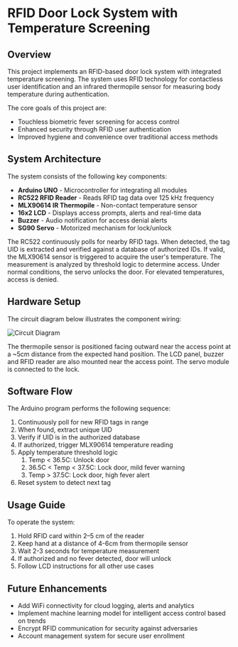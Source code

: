 # RFID Door Lock System with Temperature Screening

## Overview

This project implements an RFID-based door lock system with integrated temperature screening. The system uses RFID technology for contactless user identification and an infrared thermopile sensor for measuring body temperature during authentication. 

The core goals of this project are:

- Touchless biometric fever screening for access control
- Enhanced security through RFID user authentication
- Improved hygiene and convenience over traditional access methods

## System Architecture

The system consists of the following key components:

- **Arduino UNO** - Microcontroller for integrating all modules
- **RC522 RFID Reader** - Reads RFID tag data over 125 kHz frequency
- **MLX90614 IR Thermopile** - Non-contact temperature sensor 
- **16x2 LCD** - Displays access prompts, alerts and real-time data
- **Buzzer** - Audio notification for access denial alerts
- **SG90 Servo** - Motorized mechanism for lock/unlock

The RC522 continuously polls for nearby RFID tags. When detected, the tag UID is extracted and verified against a database of authorized IDs. If valid, the MLX90614 sensor is triggered to acquire the user's temperature. The measurement is analyzed by threshold logic to determine access. Under normal conditions, the servo unlocks the door. For elevated temperatures, access is denied.

## Hardware Setup

The circuit diagram below illustrates the component wiring:

![Circuit Diagram](circuit.png)

The thermopile sensor is positioned facing outward near the access point at a ~5cm distance from the expected hand position. The LCD panel, buzzer and RFID reader are also mounted near the access point. The servo module is connected to the lock.

## Software Flow

The Arduino program performs the following sequence:

1. Continuously poll for new RFID tags in range 
2. When found, extract unique UID 
3. Verify if UID is in the authorized database
4. If authorized, trigger MLX90614 temperature reading
5. Apply temperature threshold logic
   1. Temp < 36.5C: Unlock door
   2. 36.5C < Temp < 37.5C: Lock door, mild fever warning
   3. Temp > 37.5C: Lock door, high fever alert 
6. Reset system to detect next tag

## Usage Guide

To operate the system:

1. Hold RFID card within 2–5 cm of the reader
2. Keep hand at a distance of 4-6cm from thermopile sensor
3. Wait 2-3 seconds for temperature measurement
4. If authorized and no fever detected, door will unlock
5. Follow LCD instructions for all other use cases  

## Future Enhancements

- Add WiFi connectivity for cloud logging, alerts and analytics
- Implement machine learning model for intelligent access control based on trends
- Encrypt RFID communication for security against adversaries
- Account management system for secure user enrollment
